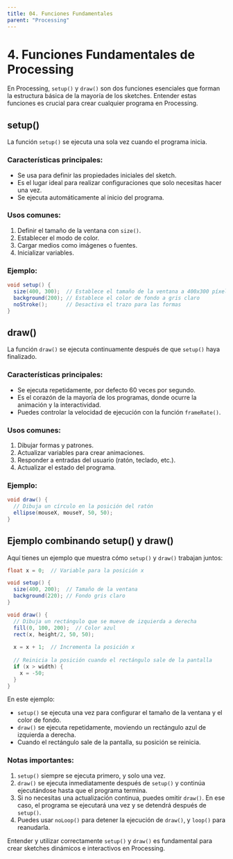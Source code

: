 ```yaml
---
title: 04. Funciones Fundamentales
parent: "Processing"
---
```



# 4. Funciones Fundamentales de Processing

En Processing, `setup()` y `draw()` son dos funciones esenciales que forman la estructura básica de la mayoría de los sketches. Entender estas funciones es crucial para crear cualquier programa en Processing.

## setup()

La función `setup()` se ejecuta una sola vez cuando el programa inicia.

### Características principales:

- Se usa para definir las propiedades iniciales del sketch.
- Es el lugar ideal para realizar configuraciones que solo necesitas hacer una vez.
- Se ejecuta automáticamente al inicio del programa.

### Usos comunes:

1. Definir el tamaño de la ventana con `size()`.
2. Establecer el modo de color.
3. Cargar medios como imágenes o fuentes.
4. Inicializar variables.

### Ejemplo:

```java
void setup() {
  size(400, 300);  // Establece el tamaño de la ventana a 400x300 píxeles
  background(200); // Establece el color de fondo a gris claro
  noStroke();      // Desactiva el trazo para las formas
}
```

## draw()

La función `draw()` se ejecuta continuamente después de que `setup()` haya finalizado.

### Características principales:

- Se ejecuta repetidamente, por defecto 60 veces por segundo.
- Es el corazón de la mayoría de los programas, donde ocurre la animación y la interactividad.
- Puedes controlar la velocidad de ejecución con la función `frameRate()`.

### Usos comunes:

1. Dibujar formas y patrones.
2. Actualizar variables para crear animaciones.
3. Responder a entradas del usuario (ratón, teclado, etc.).
4. Actualizar el estado del programa.

### Ejemplo:

```java
void draw() {
  // Dibuja un círculo en la posición del ratón
  ellipse(mouseX, mouseY, 50, 50);
}
```

## Ejemplo combinando setup() y draw()

Aquí tienes un ejemplo que muestra cómo `setup()` y `draw()` trabajan juntos:

```java
float x = 0;  // Variable para la posición x

void setup() {
  size(400, 200);  // Tamaño de la ventana
  background(220); // Fondo gris claro
}

void draw() {
  // Dibuja un rectángulo que se mueve de izquierda a derecha
  fill(0, 100, 200);  // Color azul
  rect(x, height/2, 50, 50);
  
  x = x + 1;  // Incrementa la posición x
  
  // Reinicia la posición cuando el rectángulo sale de la pantalla
  if (x > width) {
    x = -50;
  }
}
```

En este ejemplo:
- `setup()` se ejecuta una vez para configurar el tamaño de la ventana y el color de fondo.
- `draw()` se ejecuta repetidamente, moviendo un rectángulo azul de izquierda a derecha.
- Cuando el rectángulo sale de la pantalla, su posición se reinicia.

### Notas importantes:

1. `setup()` siempre se ejecuta primero, y solo una vez.
2. `draw()` se ejecuta inmediatamente después de `setup()` y continúa ejecutándose hasta que el programa termina.
3. Si no necesitas una actualización continua, puedes omitir `draw()`. En ese caso, el programa se ejecutará una vez y se detendrá después de `setup()`.
4. Puedes usar `noLoop()` para detener la ejecución de `draw()`, y `loop()` para reanudarla.

Entender y utilizar correctamente `setup()` y `draw()` es fundamental para crear sketches dinámicos e interactivos en Processing.
